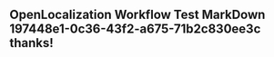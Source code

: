<properties
ms.topic="hero-topic"
ms.test1="hero-topic"
ms.test2="test"/>


## OpenLocalization Workflow Test MarkDown 197448e1-0c36-43f2-a675-71b2c830ee3c thanks!



<!--HONumber=Aug16_HO4-->



